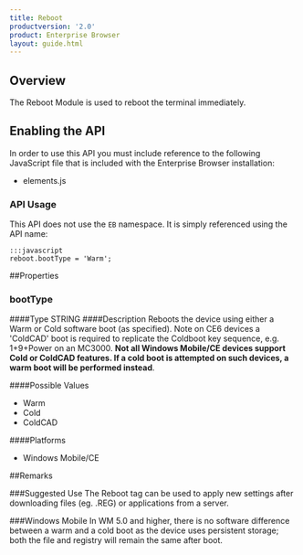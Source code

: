 ```yaml
---
title: Reboot
productversion: '2.0'
product: Enterprise Browser
layout: guide.html
---
```



## Overview
The Reboot Module is used to reboot the terminal immediately.

## Enabling the API
In order to use this API you must include reference to the following JavaScript file that is included with the Enterprise Browser installation:

* elements.js 

### API Usage
This API does not use the `EB` namespace. It is simply referenced using the API name:

	:::javascript
	reboot.bootType = 'Warm';

##Properties

### bootType 

####Type
<span class='text-info'>STRING</span>
####Description
Reboots the device using either a Warm or Cold software boot (as specified). Note on CE6 devices a 'ColdCAD' boot is required to replicate the Coldboot key sequence, e.g. 1+9+Power on an MC3000. **Not all Windows Mobile/CE devices support Cold or ColdCAD features. If a cold boot is attempted on such devices, a warm boot will be performed instead**.

####Possible Values

* Warm
* Cold
* ColdCAD

####Platforms

* Windows Mobile/CE

##Remarks

###Suggested Use
The Reboot tag can be used to apply new settings after downloading files (eg. .REG) or applications from a server.

###Windows Mobile
In WM 5.0 and higher, there is no software difference between a warm and a cold boot as the device uses persistent storage; both the file and registry will remain the same after boot.



